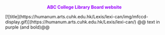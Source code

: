 <p align="center" style="color: #9900ff">
<b>ABC College Library Board website</b></p>
<p>
[![title](https://humanum.arts.cuhk.edu.hk/Lexis/lexi-can/img/mfccd-display.gif)](https://humanum.arts.cuhk.edu.hk/Lexis/lexi-can/)
@@ text in purple (and bold)@@
</p>

